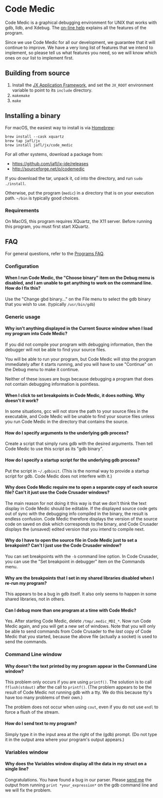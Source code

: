 # Code Medic

Code Medic is a graphical debugging environment for UNIX that works with gdb, lldb, and Xdebug.  The [on-line help](http://codemedic.sourceforge.net/help.html) explains all the features of the program.

Since we use Code Medic for all our development, we guarantee that it will continue to improve.  We have a very long list of features that we intend to implement, so please tell us what features you need, so we will know which ones on our list to implement first.


## Building from source

1. Install the [JX Application Framework](https://github.com/jafl/jx_application_framework), and set the `JX_ROOT` environment variable to point to its `include` directory.
1. `makemake`
1. `make`


## Installing a binary

For macOS, the easiest way to install is via [Homebrew](https://brew.sh):

    brew install --cask xquartz
    brew tap jafl/jx
    brew install jafl/jx/code_medic

For all other systems, download a package from:

* https://github.com/jafl/jx-ide/releases
* http://sourceforge.net/p/codemedic

If you download the tar, unpack it, cd into the directory, and run `sudo ./install`.

Otherwise, put the program (`medic`) in a directory that is on your execution path.  `~/bin` is typically good choices.

### Requirements

On MacOS, this program requires XQuartz, the X11 server.  Before running this program, you must first start XQuartz.


## FAQ

For general questions, refer to the [Programs FAQ](https://github.com/jafl/jx_application_framework/blob/master/APPS.md).

### Configuration

#### When I run Code Medic, the "Choose binary" item on the Debug menu is disabled, and I am unable to get anything to work on the command line.  How do I fix this?

Use the "Change gbd binary..." on the File menu to select the gdb binary that you wish to use. (typically `/usr/bin/gdb`)


### Generic usage

#### Why isn't anything displayed in the Current Source window when I load my program into Code Medic?

If you did not compile your program with debugging information, then the debugger will not be able to find your source files.

You will be able to run your program, but Code Medic will stop the program immediately after it starts running, and you will have to use "Continue" on the Debug menu to make it continue.

Neither of these issues are bugs because debugging a program that does not contain debugging information is pointless.


#### When I click to set breakpoints in Code Medic, it does nothing.  Why doesn't it work?

In some situations, gcc will not store the path to your source files in the executable, and Code Medic will be unable to find your source files unless you run Code Medic in the directory that contains the source.


#### How do I specify arguments to the underlying gdb process?

Create a script that simply runs gdb with the desired arguments.  Then tell Code Medic to use this script as its "gdb binary".


#### How do I specify a startup script for the underlying gdb process?

Put the script in `~/.gdbinit`.  (This is the normal way to provide a startup script for gdb.  Code Medic does not interfere with it.)


#### Why does Code Medic require me to open a separate copy of each source file?  Can't it just use the Code Crusader windows?

The main reason for not doing it this way is that we don't think the text display in Code Medic should be editable.  If the displayed source code gets out of sync with the debugging info compiled in the binary, the result is endless confusion.  Code Medic therefore displays the version of the source code on saved on disk which corresponds to the binary, and Code Crusader displays the (unsaved) edited version that you intend to compile next.


#### Why do I have to open the source file in Code Medic just to set a breakpoint?  Can't I just use the Code Crusader window?

You can set breakpoints with the `-b` command line option.  In Code Crusader, you can use the "Set breakpoint in debugger" item on the Commands menu.


#### Why are the breakpoints that I set in my shared libraries disabled when I re-run my program?

This appears to be a bug in gdb itself.  It also only seems to happen in some shared libraries, not in others.


#### Can I debug more than one program at a time with Code Medic?

Yes.  After starting Code Medic, delete `/tmp/.medic_MDI_*`.  Now run Code Medic again, and you will get a new set of windows.  Note that you will only be able to send commands from Code Crusader to the *last* copy of Code Medic that you started, because the above file (actually a socket) is used to send the commands.


### Command Line window

#### Why doesn't the text printed by my program appear in the Command Line window?

This problem only occurs if you are using `printf()`.  The solution is to call `fflush(stdout)` after the call to `printf()`.  (The problem appears to be the result of Code Medic not running gdb with a tty.  We do this because tty's have too many problems of their own.)

The problem does not occur when using `cout`, even if you do not use `endl` to force a flush of the stream.


#### How do I send text to my program?

Simply type it in the input area at the right of the (gdb) prompt.  (Do not type it in the output area where your program's output appears.)


### Variables window

#### Why does the Variables window display all the data in my struct on a single line?

Congratulations.  You have found a bug in our parser.  Please [send me](http://johnlindal.wix.com/aboutme) the output from running `print *your_expression*` on the gdb command line and we will fix the problem.
